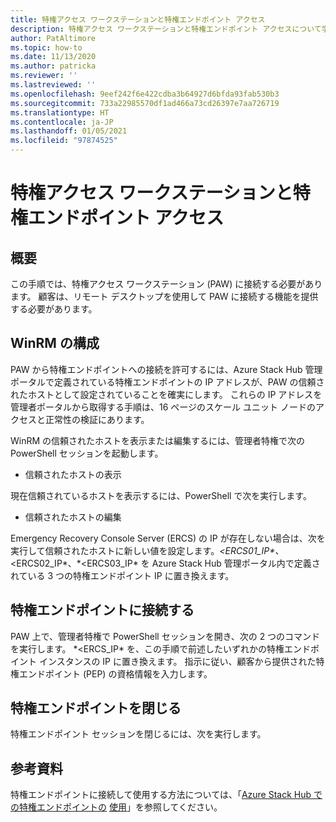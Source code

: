 ```yaml
---
title: 特権アクセス ワークステーションと特権エンドポイント アクセス
description: 特権アクセス ワークステーションと特権エンドポイント アクセスについて学習します
author: PatAltimore
ms.topic: how-to
ms.date: 11/13/2020
ms.author: patricka
ms.reviewer: ''
ms.lastreviewed: ''
ms.openlocfilehash: 9eef242f6e422cdba3b64927d6bfda93fab530b3
ms.sourcegitcommit: 733a22985570df1ad466a73cd26397e7aa726719
ms.translationtype: HT
ms.contentlocale: ja-JP
ms.lasthandoff: 01/05/2021
ms.locfileid: "97874525"
---
```

# <a name="privileged-access-workstation-and-privileged-endpoint-access"></a>特権アクセス ワークステーションと特権エンドポイント アクセス

## <a name="overview"></a>概要

この手順では、特権アクセス ワークステーション (PAW) に接続する必要があります。 顧客は、リモート デスクトップを使用して PAW に接続する機能を提供する必要があります。

## <a name="configuring-the-winrm"></a>WinRM の構成

PAW から特権エンドポイントへの接続を許可するには、Azure Stack Hub 管理ポータルで定義されている特権エンドポイントの IP アドレスが、PAW の信頼されたホストとして設定されていることを確実にします。 これらの IP アドレスを管理者ポータルから取得する手順は、16 ページのスケール ユニット ノードのアクセスと正常性の検証にあります。

WinRM の信頼されたホストを表示または編集するには、管理者特権で次の PowerShell セッションを起動します。

-   信頼されたホストの表示

現在信頼されているホストを表示するには、PowerShell で次を実行します。

-   信頼されたホストの編集

Emergency Recovery Console Server (ERCS) の IP が存在しない場合は、次を実行して信頼されたホストに新しい値を設定します。*\<ERCS01_IP\*、*\<ERCS02_IP\*、*\<ERCS03_IP\* を Azure Stack Hub 管理ポータル内で定義されている 3 つの特権エンドポイント IP に置き換えます。

## <a name="connect-to-the-privileged-endpoint"></a>特権エンドポイントに接続する

PAW 上で、管理者特権で PowerShell セッションを開き、次の 2 つのコマンドを実行します。 *\<ERCS_IP\* を、この手順で前述したいずれかの特権エンドポイント インスタンスの IP に置き換えます。 指示に従い、顧客から提供された特権エンドポイント (PEP) の資格情報を入力します。

## <a name="close-the-privileged-endpoint"></a>特権エンドポイントを閉じる

特権エンドポイント セッションを閉じるには、次を実行します。

## <a name="further-reading"></a>参考資料

特権エンドポイントに接続して使用する方法については、「[Azure Stack Hub での特権エンドポイントの](https://docs.microsoft.com/azure-stack/operator/azure-stack-privileged-endpoint)
[使用](https://docs.microsoft.com/azure-stack/operator/azure-stack-privileged-endpoint)」を参照してください。
